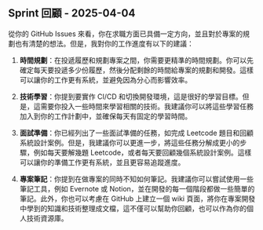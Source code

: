 ## Sprint 回顧 - 2025-04-04

從你的 GitHub Issues 來看，你在求職方面已具備一定方向，並且對於專案的規劃也有清楚的想法。但是，我對你的工作進度有以下的建議：

1. **時間規劃**：在投遞履歷和規劃專案之間，你需要更精準的時間規劃。你可以先確定每天要投遞多少份履歷，然後分配剩餘的時間給專案的規劃和開發。這樣可以讓你的工作更有系統，並避免因為分心而影響效率。

2. **技術學習**：你提到要實作 CI/CD 和切換開發環境，這是很好的學習目標。但是，這需要你投入一些時間來學習相關的技術。我建議你可以將這些學習任務加入到你的工作計劃中，並確保每天有固定的學習時間。

3. **面試準備**：你已經列出了一些面試準備的任務，如完成 Leetcode 題目和回顧系統設計案例。但是，我建議你可以更進一步，將這些任務分解成更小的步驟，例如每天要解幾題 Leetcode，或者每天要回顧幾個系統設計案例。這樣可以讓你的準備工作更有系統，並且更容易追蹤進度。

4. **專案筆記**：你提到在做專案的同時不知如何筆記。我建議你可以嘗試使用一些筆記工具，例如 Evernote 或 Notion，並在開發的每一個階段都做一些簡單的筆記。此外，你也可以考慮在 GitHub 上建立一個 wiki 頁面，將你在專案開發中學到的知識和技術整理成文檔，這不僅可以幫助你回顧，也可以作為你的個人技術資源庫。
